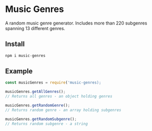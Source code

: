 # Music Genres

A random music genre generator. Includes more than 220 subgenres spanning 13 different genres.

## Install

```javascript
npm i music-genres
```

## Example

```javascript
const musicGenres = require('music-genres);

musicGenres.getAllGenres();
// Returns all genres - an object holding genres

musicGenres.getRandomGenre();
// Returns random genre - an array holding subgenres

musicGenres.getRandomSubgenre();
// Returns random subgenre - a string
```
